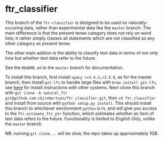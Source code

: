 # ftr_classifier
This branch of the `ftr-classifier` is designed to be used on naturally-occuring data, rather than experimental data like the `master` branch. The main difference is that the present tense category does not rely on word lists; it rather simply classes all statements which are not classified as any other category as present tense. 

The other main addiion is the ability to classify text data in terms of not only _how_ but _whether_ test data refer to the future. 

See the `README.md` to the `master` branch for documentation.

To install this branch, first install `spacy >=3.4.3,<3.5.0`, as for the master branch, then install `git-lfs` to handle large files with `brew install git-lfs`, see [here](https://docs.github.com/en/repositories/working-with-files/managing-large-files/installing-git-large-file-storage) for install instructions with other systems. Next clone this branch with `git clone -b natural_ftr git@github.com:cbjrobertson/ftr_classifier.git`, then `cd ftr_classifier` and install from source with `python setup.py install`. This should install this branch to whichever environment `python` is in, and will give you access to the `ftr.estimate_ftr_ptr` function, which estimates _whether_ an item of text data refers to the future. Functionality is limited to *English Only*, unlike the `master` branch. 

NB: running `git clone...` will be slow, the repo takes up approximately 1GB.



